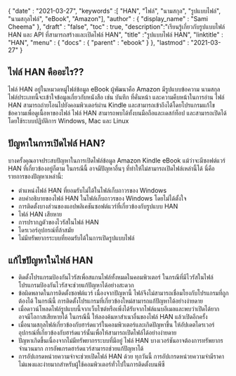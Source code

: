 {
  "date" : "2021-03-27",
  "keywords" :[ "HAN", "ไฟล์", "นามสกุล", "รูปแบบไฟล์", "นามสกุลไฟล์", "eBook", "Amazon"],
  "author" : {
    "display_name" : "Sami Cheema"
},
  "draft" : "false",
  "toc" : true,
  "description":"เรียนรู้เกี่ยวกับรูปแบบไฟล์ HAN และ API ที่สามารถสร้างและเปิดไฟล์ HAN",
  "title" :"รูปแบบไฟล์ HAN",
  "linktitle" : "HAN",
  "menu" : {
    "docs" : {
      "parent" : "ebook"
}
},
  "lastmod" : "2021-03-27"
}

## ไฟล์ HAN คืออะไร?? ##

ไฟล์ HAN อยู่ในหมวดหมู่ไฟล์ข้อมูล eBook ผู้พัฒนาคือ Amazon มีรูปแบบข้อความ นามสกุลไฟล์ประเภทนี้จะเข้าใจข้อมูลเกี่ยวกับหนังสือ เช่น บันทึก ที่คั่นหน้า และความคืบหน้าในการอ่าน ไฟล์ HAN สามารถถ่ายโอนไปยังคอมพิวเตอร์ผ่าน Kindle และสามารถเข้าถึงได้โดยโปรแกรมแก้ไขข้อความเพื่อดูเนื้อหาของไฟล์ ไฟล์ HAN สามารถพบได้ทั้งบนมือถือและเดสก์ท็อป และสามารถเปิดได้โดยใช้ระบบปฏิบัติการ Windows, Mac และ Linux

## ปัญหาในการเปิดไฟล์ HAN? ##

บางครั้งคุณอาจประสบปัญหาในการเปิดไฟล์ข้อมูล Amazon Kindle eBook แม้ว่าจะมีซอฟต์แวร์ HAN ที่เกี่ยวข้องอยู่ก็ตาม ในกรณีนี้ อาจมีปัญหาอื่นๆ ที่ทำให้ไม่สามารถเปิดไฟล์เหล่านี้ได้ นี่คือรายการของปัญหาเหล่านี้:

* ตำแหน่งไฟล์ HAN ที่ยอมรับไม่ได้ในไฟล์เก็บถาวรของ Windows
* ลบคำอธิบายของไฟล์ HAN ในไฟล์เก็บถาวรของ Windows โดยไม่ได้ตั้งใจ
* การติดตั้งบางส่วนของแอปพลิเคชันซอฟต์แวร์ที่เกี่ยวข้องกับรูปแบบ HAN
* ไฟล์ HAN เสียหาย
* การปรากฏตัวของไวรัสในไฟล์ HAN
* ไดรเวอร์อุปกรณ์ที่ล้าสมัย
* ไม่มีทรัพยากรระบบที่ยอมรับได้ในการเปิดรูปแบบไฟล์
 

## แก้ไขปัญหาในไฟล์ HAN ##

* ติดตั้งโปรแกรมป้องกันไวรัสเพื่อสแกนไฟล์ทั้งหมดในคอมพิวเตอร์ ในกรณีที่มีไวรัสในไฟล์โปรแกรมป้องกันไวรัสจะช่วยแก้ปัญหาได้อย่างสะดวก
* ข้อผิดพลาดในการติดตั้งซอฟต์แวร์ เนื่องจากปัญหานี้ ไฟล์จึงไม่สามารถเชื่อมโยงกับโปรแกรมที่ถูกต้องได้ ในกรณีนี้ การติดตั้งโปรแกรมที่เกี่ยวข้องใหม่สามารถแก้ปัญหาได้อย่างง่ายดาย
* เมื่อดาวน์โหลดไฟล์รูปแบบนี้จากเว็บไซต์หรือเพิ่งได้รับจากไฟล์แนบอีเมลและพบว่าเปิดได้ยาก อาจมีโอกาสเสียหายได้ ในกรณีนี้ ให้ลองค้นหาสำเนาอื่นของไฟล์ HAN แล้วเปิดอีกครั้ง
* เมื่อนามสกุลไฟล์เกี่ยวข้องกับฮาร์ดแวร์ในคอมพิวเตอร์และเกิดปัญหาขึ้น ให้อัปเดตไดรเวอร์อุปกรณ์ที่เกี่ยวข้องกับฮาร์ดแวร์นั้นเพื่อให้สามารถเปิดไฟล์ได้อย่างง่ายดาย
* ปัญหาเกิดขึ้นเนื่องจากไม่มีทรัพยากรระบบที่มีอยู่ ไฟล์ HAN บางเวอร์ชันอาจต้องการทรัพยากรจำนวนมาก การอัพเกรดฮาร์ดแวร์สามารถช่วยแก้ปัญหาได้
* การอัปเกรดหน่วยความจำจะช่วยเปิดไฟล์ HAN ด้วย ทุกวันนี้ การอัปเกรดหน่วยความจำมีราคาไม่แพงและง่ายมากสำหรับผู้ใช้คอมพิวเตอร์ทั่วไปในการติดตั้งบนพีซี

